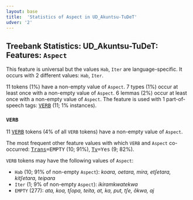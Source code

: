 ```yaml
---
layout: base
title:  'Statistics of Aspect in UD_Akuntsu-TuDeT'
udver: '2'
---
```


## Treebank Statistics: UD_Akuntsu-TuDeT: Features: `Aspect`

This feature is universal but the values `Hab`, `Iter` are language-specific.
It occurs with 2 different values: `Hab`, `Iter`.

11 tokens (1%) have a non-empty value of `Aspect`.
7 types (1%) occur at least once with a non-empty value of `Aspect`.
6 lemmas (2%) occur at least once with a non-empty value of `Aspect`.
The feature is used with 1 part-of-speech tags: <tt><a href="aqz_tudet-pos-VERB.html">VERB</a></tt> (11; 1% instances).

### `VERB`

11 <tt><a href="aqz_tudet-pos-VERB.html">VERB</a></tt> tokens (4% of all `VERB` tokens) have a non-empty value of `Aspect`.

The most frequent other feature values with which `VERB` and `Aspect` co-occurred: <tt><a href="aqz_tudet-feat-Trans.html">Trans</a></tt><tt>=EMPTY</tt> (10; 91%), <tt><a href="aqz_tudet-feat-Tv.html">Tv</a></tt><tt>=Yes</tt> (9; 82%).

`VERB` tokens may have the following values of `Aspect`:

* `Hab` (10; 91% of non-empty `Aspect`): <em>koara, oetara, mira, etʃetara, kitʃetara, teipara</em>
* `Iter` (1; 9% of non-empty `Aspect`): <em>ikiramkwatekwa</em>
* `EMPTY` (277): <em>ata, koa, tʃopa, teita, at, ka, put, tʃe, õkwa, aj</em>

